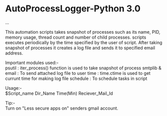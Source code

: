# AutoProcessLogger-Python 3.0
...

This automation scripts takes snapshot of processes such as its name, PID, memory usage, thread count and number of child processes. scripts executes periodically by the time specified by the user of script.
After taking snapshot of processes it creates a log file and sends it to specified email address.

Important modules used:-  
    psutil : iter_process() function is used to take snapshot of process
    smtplib & email : To send attached log file to user
    time : time.ctime is used to get currunt time for making log file
    schedule : To schedule tasks in script   

  Usage:-  
  $Script_name Dir_Name Time(Min) Reciever_Mail_Id

 Tip:-  
 Turn on "Less secure apps on" senders gmail account.
